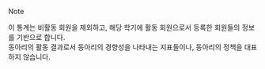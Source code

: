 > [!NOTE]  
> 이 통계는 비활동 회원을 제외하고, 해당 학기에 활동 회원으로서 등록한 회원들의 정보를 기반으로 합니다.  
> 동아리의 활동 결과로서 동아리의 경향성을 나타내는 지표들이나, 동아리의 정책을 대표하지 않습니다.
